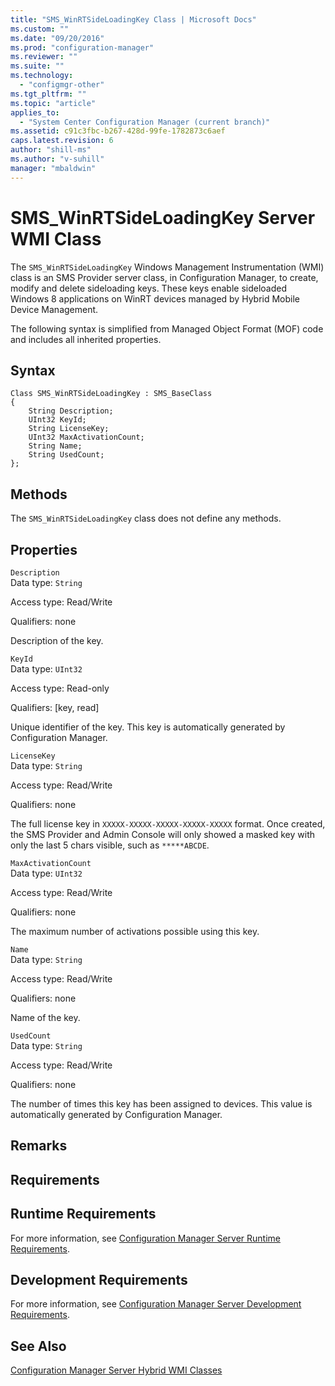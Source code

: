 ```yaml
---
title: "SMS_WinRTSideLoadingKey Class | Microsoft Docs"
ms.custom: ""
ms.date: "09/20/2016"
ms.prod: "configuration-manager"
ms.reviewer: ""
ms.suite: ""
ms.technology:
  - "configmgr-other"
ms.tgt_pltfrm: ""
ms.topic: "article"
applies_to:
  - "System Center Configuration Manager (current branch)"
ms.assetid: c91c3fbc-b267-428d-99fe-1782873c6aef
caps.latest.revision: 6
author: "shill-ms"
ms.author: "v-suhill"
manager: "mbaldwin"
---
```

# SMS_WinRTSideLoadingKey Server WMI Class
The `SMS_WinRTSideLoadingKey` Windows Management Instrumentation (WMI) class is an SMS Provider server class, in Configuration Manager, to create, modify and delete sideloading keys. These keys enable sideloaded Windows 8 applications on WinRT devices managed by Hybrid Mobile Device Management.  

 The following syntax is simplified from Managed Object Format (MOF) code and includes all inherited properties.  

## Syntax  

```  
Class SMS_WinRTSideLoadingKey : SMS_BaseClass  
{  
    String Description;  
    UInt32 KeyId;  
    String LicenseKey;  
    UInt32 MaxActivationCount;  
    String Name;  
    String UsedCount;  
};  
```  

## Methods  
 The `SMS_WinRTSideLoadingKey` class does not define any methods.  

## Properties  
 `Description`  
 Data type: `String`  

 Access type: Read/Write  

 Qualifiers: none  

 Description of the key.  

 `KeyId`  
 Data type: `UInt32`  

 Access type: Read-only  

 Qualifiers: [key, read]  

 Unique identifier of the key. This key is automatically generated by Configuration Manager.  

 `LicenseKey`  
 Data type: `String`  

 Access type: Read/Write  

 Qualifiers: none  

 The full license key in `XXXXX-XXXXX-XXXXX-XXXXX-XXXXX` format. Once created, the SMS Provider and Admin Console will only showed a masked key with only the last 5 chars visible, such as `*****ABCDE`.  

 `MaxActivationCount`  
 Data type: `UInt32`  

 Access type: Read/Write  

 Qualifiers: none  

 The maximum number of activations possible using this key.  

 `Name`  
 Data type: `String`  

 Access type: Read/Write  

 Qualifiers: none  

 Name of the key.  

 `UsedCount`  
 Data type: `String`  

 Access type: Read/Write  

 Qualifiers: none  

 The number of times this key has been assigned to devices. This value is automatically generated by Configuration Manager.  

## Remarks  

## Requirements  

## Runtime Requirements  
 For more information, see [Configuration Manager Server Runtime Requirements](../../../develop/core/reqs/server-runtime-requirements.md).  

## Development Requirements  
 For more information, see [Configuration Manager Server Development Requirements](../../../develop/core/reqs/server-development-requirements.md).  

## See Also  
 [Configuration Manager Server Hybrid WMI Classes](../../../develop/reference/mdm/hybrid-server-wmi-classes.md)

